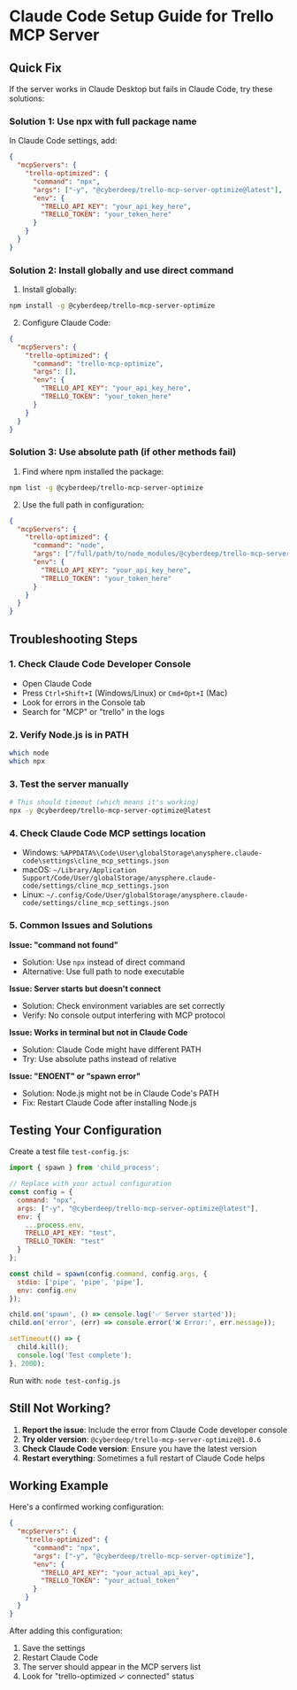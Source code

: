 # Claude Code Setup Guide for Trello MCP Server

## Quick Fix

If the server works in Claude Desktop but fails in Claude Code, try these solutions:

### Solution 1: Use npx with full package name

In Claude Code settings, add:

```json
{
  "mcpServers": {
    "trello-optimized": {
      "command": "npx",
      "args": ["-y", "@cyberdeep/trello-mcp-server-optimize@latest"],
      "env": {
        "TRELLO_API_KEY": "your_api_key_here",
        "TRELLO_TOKEN": "your_token_here"
      }
    }
  }
}
```

### Solution 2: Install globally and use direct command

1. Install globally:
```bash
npm install -g @cyberdeep/trello-mcp-server-optimize
```

2. Configure Claude Code:
```json
{
  "mcpServers": {
    "trello-optimized": {
      "command": "trello-mcp-optimize",
      "args": [],
      "env": {
        "TRELLO_API_KEY": "your_api_key_here",
        "TRELLO_TOKEN": "your_token_here"
      }
    }
  }
}
```

### Solution 3: Use absolute path (if other methods fail)

1. Find where npm installed the package:
```bash
npm list -g @cyberdeep/trello-mcp-server-optimize
```

2. Use the full path in configuration:
```json
{
  "mcpServers": {
    "trello-optimized": {
      "command": "node",
      "args": ["/full/path/to/node_modules/@cyberdeep/trello-mcp-server-optimize/build/index.js"],
      "env": {
        "TRELLO_API_KEY": "your_api_key_here",
        "TRELLO_TOKEN": "your_token_here"
      }
    }
  }
}
```

## Troubleshooting Steps

### 1. Check Claude Code Developer Console
- Open Claude Code
- Press `Ctrl+Shift+I` (Windows/Linux) or `Cmd+Opt+I` (Mac)
- Look for errors in the Console tab
- Search for "MCP" or "trello" in the logs

### 2. Verify Node.js is in PATH
```bash
which node
which npx
```

### 3. Test the server manually
```bash
# This should timeout (which means it's working)
npx -y @cyberdeep/trello-mcp-server-optimize@latest
```

### 4. Check Claude Code MCP settings location
- Windows: `%APPDATA%\Code\User\globalStorage\anysphere.claude-code\settings\cline_mcp_settings.json`
- macOS: `~/Library/Application Support/Code/User/globalStorage/anysphere.claude-code/settings/cline_mcp_settings.json`
- Linux: `~/.config/Code/User/globalStorage/anysphere.claude-code/settings/cline_mcp_settings.json`

### 5. Common Issues and Solutions

**Issue: "command not found"**
- Solution: Use `npx` instead of direct command
- Alternative: Use full path to node executable

**Issue: Server starts but doesn't connect**
- Solution: Check environment variables are set correctly
- Verify: No console output interfering with MCP protocol

**Issue: Works in terminal but not in Claude Code**
- Solution: Claude Code might have different PATH
- Try: Use absolute paths instead of relative

**Issue: "ENOENT" or "spawn error"**
- Solution: Node.js might not be in Claude Code's PATH
- Fix: Restart Claude Code after installing Node.js

## Testing Your Configuration

Create a test file `test-config.js`:

```javascript
import { spawn } from 'child_process';

// Replace with your actual configuration
const config = {
  command: "npx",
  args: ["-y", "@cyberdeep/trello-mcp-server-optimize@latest"],
  env: {
    ...process.env,
    TRELLO_API_KEY: "test",
    TRELLO_TOKEN: "test"
  }
};

const child = spawn(config.command, config.args, {
  stdio: ['pipe', 'pipe', 'pipe'],
  env: config.env
});

child.on('spawn', () => console.log('✅ Server started'));
child.on('error', (err) => console.error('❌ Error:', err.message));

setTimeout(() => {
  child.kill();
  console.log('Test complete');
}, 2000);
```

Run with: `node test-config.js`

## Still Not Working?

1. **Report the issue**: Include the error from Claude Code developer console
2. **Try older version**: `@cyberdeep/trello-mcp-server-optimize@1.0.6`
3. **Check Claude Code version**: Ensure you have the latest version
4. **Restart everything**: Sometimes a full restart of Claude Code helps

## Working Example

Here's a confirmed working configuration:

```json
{
  "mcpServers": {
    "trello-optimized": {
      "command": "npx",
      "args": ["-y", "@cyberdeep/trello-mcp-server-optimize"],
      "env": {
        "TRELLO_API_KEY": "your_actual_api_key",
        "TRELLO_TOKEN": "your_actual_token"
      }
    }
  }
}
```

After adding this configuration:
1. Save the settings
2. Restart Claude Code
3. The server should appear in the MCP servers list
4. Look for "trello-optimized ✓ connected" status